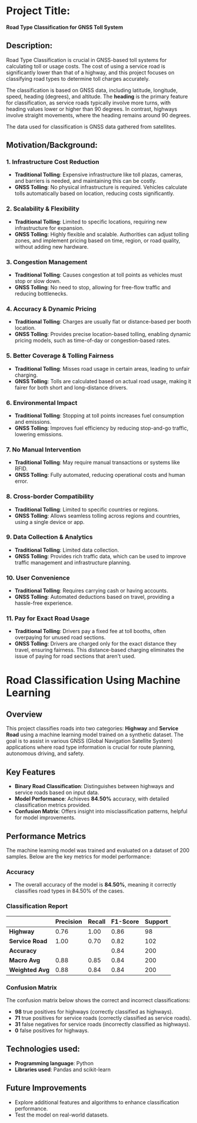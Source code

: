 # Project Title:  
**Road Type Classification for GNSS Toll System**

## Description:
Road Type Classification is crucial in GNSS-based toll systems for calculating toll or usage costs. The cost of using a service road is significantly lower than that of a highway, and this project focuses on classifying road types to determine toll charges accurately.

The classification is based on GNSS data, including latitude, longitude, speed, heading (degrees), and altitude. The **heading** is the primary feature for classification, as service roads typically involve more turns, with heading values lower or higher than 90 degrees. In contrast, highways involve straight movements, where the heading remains around 90 degrees.

The data used for classification is GNSS data gathered from satellites.

## Motivation/Background:

### 1. **Infrastructure Cost Reduction**
- **Traditional Tolling**: Expensive infrastructure like toll plazas, cameras, and barriers is needed, and maintaining this can be costly.
- **GNSS Tolling**: No physical infrastructure is required. Vehicles calculate tolls automatically based on location, reducing costs significantly.

### 2. **Scalability & Flexibility**
- **Traditional Tolling**: Limited to specific locations, requiring new infrastructure for expansion.
- **GNSS Tolling**: Highly flexible and scalable. Authorities can adjust tolling zones, and implement pricing based on time, region, or road quality, without adding new hardware.

### 3. **Congestion Management**
- **Traditional Tolling**: Causes congestion at toll points as vehicles must stop or slow down.
- **GNSS Tolling**: No need to stop, allowing for free-flow traffic and reducing bottlenecks.

### 4. **Accuracy & Dynamic Pricing**
- **Traditional Tolling**: Charges are usually flat or distance-based per booth location.
- **GNSS Tolling**: Provides precise location-based tolling, enabling dynamic pricing models, such as time-of-day or congestion-based rates.

### 5. **Better Coverage & Tolling Fairness**
- **Traditional Tolling**: Misses road usage in certain areas, leading to unfair charging.
- **GNSS Tolling**: Tolls are calculated based on actual road usage, making it fairer for both short and long-distance drivers.

### 6. **Environmental Impact**
- **Traditional Tolling**: Stopping at toll points increases fuel consumption and emissions.
- **GNSS Tolling**: Improves fuel efficiency by reducing stop-and-go traffic, lowering emissions.

### 7. **No Manual Intervention**
- **Traditional Tolling**: May require manual transactions or systems like RFID.
- **GNSS Tolling**: Fully automated, reducing operational costs and human error.

### 8. **Cross-border Compatibility**
- **Traditional Tolling**: Limited to specific countries or regions.
- **GNSS Tolling**: Allows seamless tolling across regions and countries, using a single device or app.

### 9. **Data Collection & Analytics**
- **Traditional Tolling**: Limited data collection.
- **GNSS Tolling**: Provides rich traffic data, which can be used to improve traffic management and infrastructure planning.

### 10. **User Convenience**
- **Traditional Tolling**: Requires carrying cash or having accounts.
- **GNSS Tolling**: Automated deductions based on travel, providing a hassle-free experience.

### 11. **Pay for Exact Road Usage**
- **Traditional Tolling**: Drivers pay a fixed fee at toll booths, often overpaying for unused road sections.
- **GNSS Tolling**: Drivers are charged only for the exact distance they travel, ensuring fairness. This distance-based charging eliminates the issue of paying for road sections that aren't used.

# Road Classification Using Machine Learning

## Overview
This project classifies roads into two categories: **Highway** and **Service Road** using a machine learning model trained on a synthetic dataset. The goal is to assist in various GNSS (Global Navigation Satellite System) applications where road type information is crucial for route planning, autonomous driving, and safety.

## Key Features
- **Binary Road Classification**: Distinguishes between highways and service roads based on input data.
- **Model Performance**: Achieves **84.50%** accuracy, with detailed classification metrics provided.
- **Confusion Matrix**: Offers insight into misclassification patterns, helpful for model improvements.

## Performance Metrics
The machine learning model was trained and evaluated on a dataset of 200 samples. Below are the key metrics for model performance:

### Accuracy
- The overall accuracy of the model is **84.50%**, meaning it correctly classifies road types in 84.50% of the cases.

### Classification Report
|               | Precision | Recall  | F1-Score | Support |
|---------------|-----------|---------|----------|---------|
| **Highway**   | 0.76      | 1.00    | 0.86     | 98      |
| **Service Road**| 1.00      | 0.70    | 0.82     | 102     |
| **Accuracy**  |           |         | 0.84     | 200     |
| **Macro Avg** | 0.88      | 0.85    | 0.84     | 200     |
| **Weighted Avg** | 0.88      | 0.84    | 0.84     | 200     |

### Confusion Matrix
The confusion matrix below shows the correct and incorrect classifications:

- **98** true positives for highways (correctly classified as highways).
- **71** true positives for service roads (correctly classified as service roads).
- **31** false negatives for service roads (incorrectly classified as highways).
- **0** false positives for highways.

## Technologies used:

- **Programming language**: Python
- **Libraries used**: Pandas and scikit-learn

## Future Improvements
- Explore additional features and algorithms to enhance classification performance.
- Test the model on real-world datasets.
